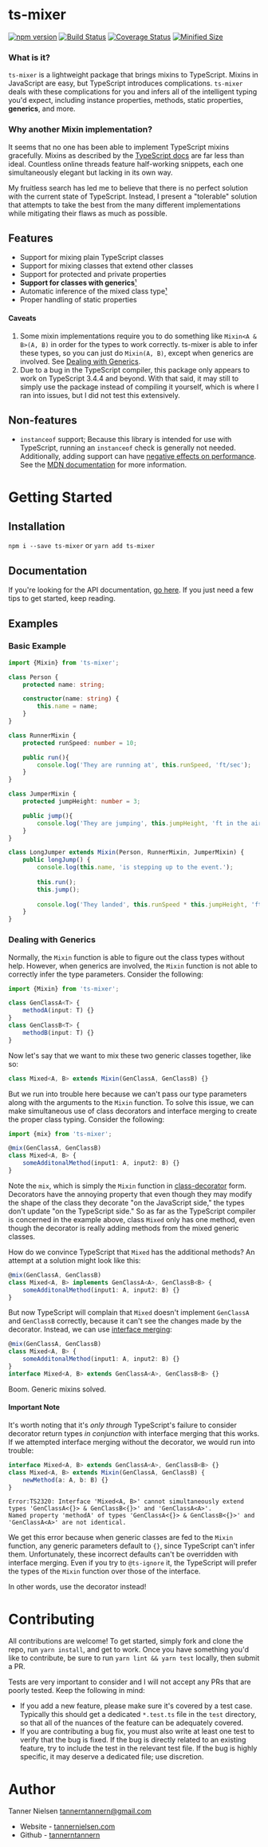 # ts-mixer
[![npm version](https://badgen.net/npm/v/ts-mixer)](https://npmjs.com/package/ts-mixer)
[![Build Status](https://travis-ci.org/tannerntannern/ts-mixer.svg?branch=master)](https://travis-ci.org/tannerntannern/ts-mixer)
[![Coverage Status](https://coveralls.io/repos/github/tannerntannern/ts-mixer/badge.svg?branch=master)](https://coveralls.io/github/tannerntannern/ts-mixer?branch=master)
[![Minified Size](https://badgen.net/bundlephobia/min/ts-mixer)](https://bundlephobia.com/result?p=ts-mixer)

### What is it?
`ts-mixer` is a lightweight package that brings mixins to TypeScript.  Mixins in JavaScript are easy, but TypeScript introduces complications.  `ts-mixer` deals with these complications for you and infers all of the intelligent typing you'd expect, including instance properties, methods, static properties, **generics**, and more.

### Why another Mixin implementation? 
It seems that no one has been able to implement TypeScript mixins gracefully.  Mixins as described by the [TypeScript docs](https://www.typescriptlang.org/docs/handbook/mixins.html) are far less than ideal.  Countless online threads feature half-working snippets, each one simultaneously elegant but lacking in its own way.

My fruitless search has led me to believe that there is no perfect solution with the current state of TypeScript.  Instead, I present a "tolerable" solution that attempts to take the best from the many different implementations while mitigating their flaws as much as possible.

## Features
* Support for mixing plain TypeScript classes
* Support for mixing classes that extend other classes
* Support for protected and private properties
* **Support for classes with generics**[¹](#caveats)
* Automatic inference of the mixed class type[¹](#caveats)
* Proper handling of static properties

#### Caveats
1. Some mixin implementations require you to do something like `Mixin<A & B>(A, B)` in
order for the types to work correctly.  ts-mixer is able to infer these types, so you can
just do `Mixin(A, B)`, except when generics are involved.  See
[Dealing with Generics](#dealing-with-generics).
2. Due to a bug in the TypeScript compiler, this package only appears to work on TypeScript 3.4.4 and beyond.  With that said, it may still to simply use the package instead of compiling it yourself, which is where I ran into issues, but I did not test this extensively.

## Non-features
* `instanceof` support;  Because this library is intended for use with TypeScript, running
an `instanceof` check is generally not needed.  Additionally, adding support can have
[negative effects on performance](https://stackoverflow.com/a/1919670).  See the
[MDN documentation](https://developer.mozilla.org/en-US/docs/Web/JavaScript/Reference/Global_Objects/Symbol/hasInstance)
for more information.

# Getting Started
## Installation
`npm i --save ts-mixer` or `yarn add ts-mixer`

## Documentation
If you're looking for the API documentation, [go here](https://tannerntannern.github.io/ts-mixer).
If you just need a few tips to get started, keep reading.

## Examples
### Basic Example
```typescript
import {Mixin} from 'ts-mixer';

class Person {
	protected name: string;

	constructor(name: string) {
		this.name = name;
	}
}

class RunnerMixin {
	protected runSpeed: number = 10;

	public run(){
		console.log('They are running at', this.runSpeed, 'ft/sec');
	}
}

class JumperMixin {
	protected jumpHeight: number = 3;

	public jump(){
		console.log('They are jumping', this.jumpHeight, 'ft in the air');
	}
}

class LongJumper extends Mixin(Person, RunnerMixin, JumperMixin) {
	public longJump() {
		console.log(this.name, 'is stepping up to the event.');
		
		this.run();
		this.jump();
		
		console.log('They landed', this.runSpeed * this.jumpHeight, 'ft from the start!');
	}
}
```

### Dealing with Generics
Normally, the `Mixin` function is able to figure out the class types without help.  However, when generics are involved, the `Mixin` function is not able to correctly infer the type parameters.  Consider the following:

```typescript
import {Mixin} from 'ts-mixer';

class GenClassA<T> {
	methodA(input: T) {}
}
class GenClassB<T> {
	methodB(input: T) {}
}
```

Now let's say that we want to mix these two generic classes together, like so:

```typescript
class Mixed<A, B> extends Mixin(GenClassA, GenClassB) {}
```

But we run into trouble here because we can't pass our type parameters along with the arguments to the `Mixin` function.  To solve this issue, we can make simultaneous use of class decorators and interface merging to create the proper class typing.  Consider the following:

```typescript
import {mix} from 'ts-mixer';

@mix(GenClassA, GenClassB)
class Mixed<A, B> {
	someAdditonalMethod(input1: A, input2: B) {}
}
```

Note the `mix`, which is simply the `Mixin` function in [class-decorator](https://www.typescriptlang.org/docs/handbook/decorators.html#class-decorators) form.  Decorators have the annoying property that even though they may modify the shape of the class they decorate "on the JavaScript side," the types don't update "on the TypeScript side."  So as far as the TypeScript compiler is concerned in the example above, class `Mixed` only has one method, even though the decorator is really adding methods from the mixed generic classes.

How do we convince TypeScript that `Mixed` has the additional methods?  An attempt at a solution might look like this:

```typescript
@mix(GenClassA, GenClassB)
class Mixed<A, B> implements GenClassA<A>, GenClassB<B> {
	someAdditonalMethod(input1: A, input2: B) {}
}
```

But now TypeScript will complain that `Mixed` doesn't implement `GenClassA` and `GenClassB` correctly, because it can't see the changes made by the decorator.  Instead, we can use [interface merging](https://www.typescriptlang.org/docs/handbook/declaration-merging.html#merging-interfaces):

```typescript
@mix(GenClassA, GenClassB)
class Mixed<A, B> {
	someAdditonalMethod(input1: A, input2: B) {}
}
interface Mixed<A, B> extends GenClassA<A>, GenClassB<B> {}
```

Boom.  Generic mixins solved.

#### Important Note
It's worth noting that it's _only through_ TypeScript's failure to consider decorator return types _in conjunction_ with interface merging that this works.  If we attempted interface merging without the decorator, we would run into trouble:

```typescript
interface Mixed<A, B> extends GenClassA<A>, GenClassB<B> {}
class Mixed<A, B> extends Mixin(GenClassA, GenClassB) {
	newMethod(a: A, b: B) {}
}
```

```
Error:TS2320: Interface 'Mixed<A, B>' cannot simultaneously extend types 'GenClassA<{}> & GenClassB<{}>' and 'GenClassA<A>'.
Named property 'methodA' of types 'GenClassA<{}> & GenClassB<{}>' and 'GenClassA<A>' are not identical.
```

We get this error because when generic classes are fed to the `Mixin` function, any generic parameters default to `{}`, since TypeScript can't infer them.  Unfortunately, these incorrect defaults can't be overridden with interface merging.  Even if you try to `@ts-ignore` it, the TypeScript will prefer the types of the `Mixin` function over those of the interface.

In other words, use the decorator instead!

# Contributing
All contributions are welcome!  To get started, simply fork and clone the repo, run `yarn install`, and get to work.  Once you have something you'd like to contribute, be sure to run `yarn lint && yarn test` locally, then submit a PR.

Tests are very important to consider and I will not accept any PRs that are poorly tested.  Keep the following in mind:
* If you add a new feature, please make sure it's covered by a test case.  Typically this should get a dedicated `*.test.ts` file in the `test` directory, so that all of the nuances of the feature can be adequately covered.
* If you are contributing a bug fix, you must also write at least one test to verify that the bug is fixed.  If the bug is directly related to an existing feature, try to include the test in the relevant test file.  If the bug is highly specific, it may deserve a dedicated file; use discretion.

# Author
Tanner Nielsen <tannerntannern@gmail.com>
* Website - [tannernielsen.com](http://tannernielsen.com)
* Github - [tannerntannern](https://github.com/tannerntannern)
